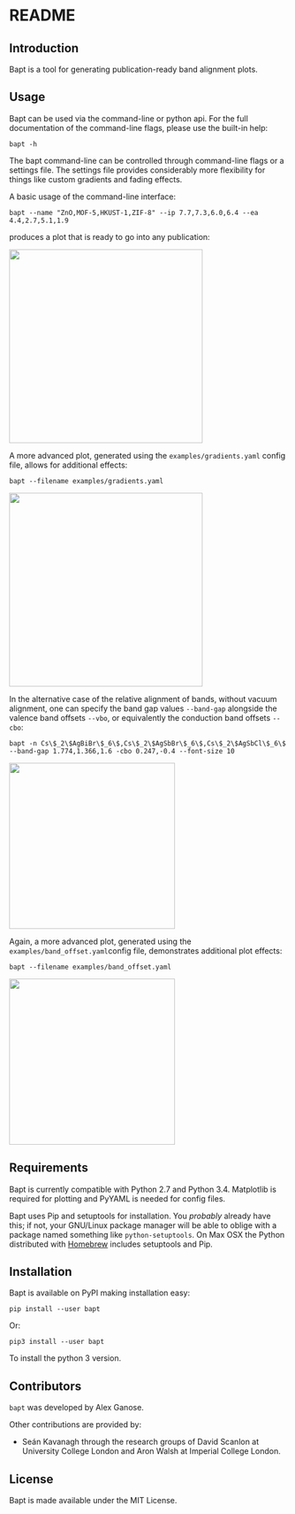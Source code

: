 README
======

Introduction
------------

Bapt is a tool for generating publication-ready band alignment plots.


Usage
-----

Bapt can be used via the command-line or python api. For the full
documentation of the command-line flags, please use the built-in help:

    bapt -h

The bapt command-line can be controlled through command-line flags or
a settings file. The settings file provides considerably more flexibility
for things like custom gradients and fading effects.

A basic usage of the command-line interface:

    bapt --name "ZnO,MOF-5,HKUST-1,ZIF-8" --ip 7.7,7.3,6.0,6.4 --ea 4.4,2.7,5.1,1.9

produces a plot that is ready to go into any publication:

<img src="https://raw.githubusercontent.com/utf/bapt/master/examples/command-line.png" height="350">

A more advanced plot, generated using the `examples/gradients.yaml` config
file, allows for additional effects:

    bapt --filename examples/gradients.yaml

<img src="https://raw.githubusercontent.com/utf/bapt/master/examples/gradients.png" height="350">

In the alternative case of the relative alignment of bands, without vacuum alignment, 
one can specify the band gap values `--band-gap` alongside the valence band offsets `--vbo`, 
or equivalently the conduction band offsets `--cbo`:

    bapt -n Cs\$_2\$AgBiBr\$_6\$,Cs\$_2\$AgSbBr\$_6\$,Cs\$_2\$AgSbCl\$_6\$ --band-gap 1.774,1.366,1.6 -cbo 0.247,-0.4 --font-size 10

<img src="https://raw.githubusercontent.com/utf/bapt/master/examples/cli_novac.png" height="300">

Again, a more advanced plot, generated using the `examples/band_offset.yaml`config 
file, demonstrates additional plot effects:

    bapt --filename examples/band_offset.yaml

<img src="https://raw.githubusercontent.com/utf/bapt/master/examples/band_offset.png" height="300">


Requirements
------------

Bapt is currently compatible with Python 2.7 and Python 3.4. Matplotlib is required 
for plotting and PyYAML is needed for config files.

Bapt uses Pip and setuptools for installation. You *probably* already
have this; if not, your GNU/Linux package manager will be able to oblige
with a package named something like ``python-setuptools``. On Max OSX
the Python distributed with [Homebrew](<http://brew.sh>) includes
setuptools and Pip.


Installation
------------

Bapt is available on PyPI making installation easy:

    pip install --user bapt
    
Or:

    pip3 install --user bapt
    
To install the python 3 version.


Contributors
------------

`bapt` was developed by Alex Ganose.

Other contributions are provided by:

* Seán Kavanagh through the research groups of David Scanlon at University College London and Aron Walsh at Imperial College London.


License
-------

Bapt is made available under the MIT License.
